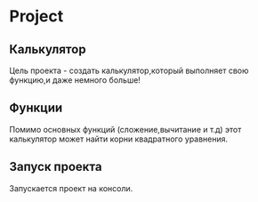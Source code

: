 # Project
## Калькулятор
Цель проекта - создать калькулятор,который выполняет свою функцию,и даже немного больше!
## Функции 
Помимо основных функций (сложение,вычитание и т.д) этот калькулятор может найти корни квадратного уравнения.
## Запуск проекта
Запускается проект на консоли.
